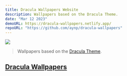 ```yaml
---
title: Dracula Wallpapers Website
description: Wallpapers based on the Dracula Theme.
date: "Mar 12 2023"
demoURL: https://dracula-wallpapers.netlify.app/
repoURL: "https://github.com/aynp/dracula-wallpapers"
---
```


<img src="/projects/dracula-wallpapers.png" />

> Wallpapers based on the [Dracula Theme](https://draculatheme.com/).

## [Dracula Wallpapers](dracula-wallpapers.netlify.app/)
